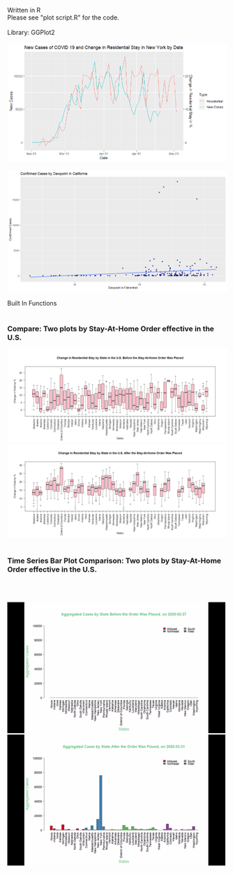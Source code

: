 Written in R  
Please see "plot script.R" for the code.
<br/>
<br/>
Library: GGPlot2
<br/>
<br/>
![dual line plot with offset, ggplot2](https://github.com/jojuno/EDA/blob/master/new%20cases%20and%20change%20in%20residential%20in%20new%20york%20by%20date%20offset.png)
<br/>
<br/>
![scatterplot, ggplot2](https://github.com/jojuno/EDA/blob/master/confirmed%20cases%20by%20dewpoint%20in%20california.png)
<br/>
<br/>
Built In Functions
<br/>
<br/>
### Compare: Two plots by Stay-At-Home Order effective in the U.S.
![boxplot before order](https://github.com/jojuno/EDA/blob/master/change%20in%20residential%20stay%20by%20state%20in%20the%20U.S.%20before%20the%20stay-at-home%20order%20was%20placed.png) 
![boxplot after order](https://github.com/jojuno/EDA/blob/master/change%20in%20residential%20stay%20by%20state%20in%20the%20U.S.%20after%20the%20stay-at-home%20order%20was%20placed.png) 
<br/>
<br/>
### Time Series Bar Plot Comparison: Two plots by Stay-At-Home Order effective in the U.S. 
<br/>
<br/>
<p float="left">
  <img src="time series before the order agg cases.gif" width="500" height="300"/>
  <img src="time series after the order agg cases.gif" width="500" height="300"/>
</p>

